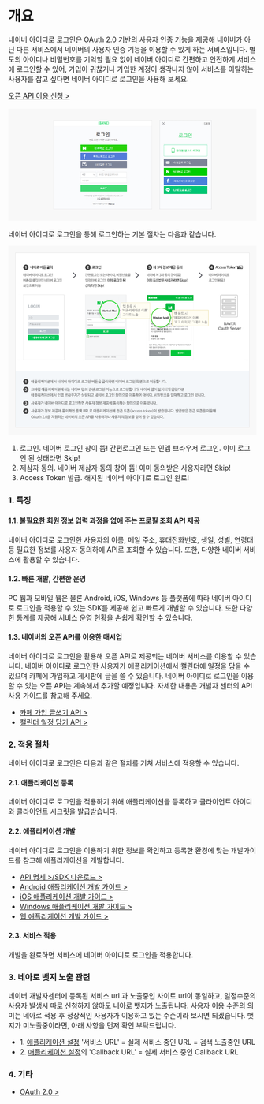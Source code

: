 # 개요

<html lang="ko">
<head>
    <title>NAVER Developers - 네이버아이디로로그인 개요</title>
    <meta name="description" content="NAVER Developers - 네이버아이디로로그인 개요">
</head>
<body>
<div class="con">
    <div class="h_page_area">
        <div class="side_menu"></div>
    </div>
    <p class="p_desc">
        네이버 아이디로 로그인은 OAuth 2.0 기반의 사용자 인증 기능을 제공해 네이버가 아닌 다른 서비스에서 네이버의 사용자 인증 기능을 이용할 수 있게 하는 서비스입니다.
        별도의 아이디나 비밀번호를 기억할 필요 없이 네이버 아이디로 간편하고 안전하게 서비스에 로그인할 수 있어, 가입이 귀찮거나 가입한 계정이 생각나지 않아 서비스를 이탈하는 사용자를 잡고 싶다면 네이버 아이디로 로그인을 사용해 보세요.
    </p>
    <div class="buttons2">
        <a class="btn_b_hi3" href="/apps/#/register?api=nvlogin">오픈 API 이용 신청 &gt;</a>
    </div>
    <br>
    <div class="img_area"><img alt="" src="./images/img_naverid01.png"></div>
    <p class="p_desc">네이버 아이디로 로그인을 통해 로그인하는 기본 절차는 다음과 같습니다.</p>
    <div class="img_area"><img alt="" src="./images/img_naverid02.png"></div>
    <ol class="blind">
        <li>로그인. 네이버 로그인 창이 뜸! 간편로그인 또는 인앱 브라우저 로그인. 이미 로그인 된 상태라면 Skip!</li>
        <li>제삼자 동의. 네이버 제삼자 동의 창이 뜸! 이미 동의받은 사용자라면 Skip!</li>
        <li>Access Token 발급. 해지된 네이버 아이디로 로그인 완료!</li>
    </ol>
    <h3 class="h_sub">1. 특징</h3>
    <h4 class="h_subsub">1.1. 불필요한 회원 정보 입력 과정을 없애 주는 프로필 조회 API 제공</h4>
    <p class="p_desc">네이버 아이디로 로그인한 사용자의 이름, 메일 주소, 휴대전화번호, 생일, 성별, 연령대 등 필요한 정보를 사용자 동의하에 API로 조회할 수 있습니다.
        또한, 다양한 네이버 서비스에 활용할 수 있습니다.</p>
    <h4 class="h_subsub">1.2. 빠른 개발, 간편한 운영</h4>
    <p class="p_desc">PC 웹과 모바일 웹은 물론 Android, iOS, Windows 등 플랫폼에 따라 네이버 아이디로 로그인을 적용할 수 있는 SDK를 제공해 쉽고 빠르게 개발할 수 있습니다. 또한 다양한 통계를 제공해 서비스 운영 현황을 손쉽게 확인할 수 있습니다.</p>
    <h4 class="h_subsub">1.3. 네이버의 오픈 API를 이용한 매시업</h4>
    <p class="p_desc">
        네이버 아이디로 로그인을 활용해 오픈 API로 제공되는 네이버 서비스를 이용할 수 있습니다.
        네이버 아이디로 로그인한 사용자가 애플리케이션에서 캘린더에 일정을 담을 수 있으며 카페에 가입하고 게시판에 글을 쓸 수 있습니다.
        네이버 아이디로 로그인을 이용할 수 있는 오픈 API는 계속해서 추가할 예정입니다. 자세한 내용은 개발자 센터의 API 사용 가이드를 참고해 주세요.
    </p>
    <ul class="list_type1">
        <li><a class="color_p2 underline" href="/docs/cafe/api">카페 가입 글쓰기 API &gt;</a></li>
        <li><a class="color_p2 underline" href="/docs/calendar/api">캘린더 일정 담기 API &gt;</a></li>
    </ul>
    <h3 class="h_sub">2. 적용 절차</h3>
    <p class="p_desc">네이버 아이디로 로그인은 다음과 같은 절차를 거쳐 서비스에 적용할 수 있습니다.</p>
    <h4 class="h_subsub">2.1. 애플리케이션 등록</h4>
    <p class="p_desc">네이버 아이디로 로그인을 적용하기 위해 애플리케이션을 등록하고 클라이언트 아이디와 클라이언트 시크릿을 발급받습니다.</p>
    <h4 class="h_subsub">2.2. 애플리케이션 개발</h4>
    <p class="p_desc">네이버 아이디로 로그인을 이용하기 위한 정보를 확인하고 등록한 환경에 맞는 개발가이드를 참고해 애플리케이션을 개발합니다.</p>
    <ul class="list_type1">
        <li><a class="color_p2 underline" href="/docs/login/api">API 명세 &gt;</a><a class="color_p2 underline" href="/docs/login/sdks">/SDK 다운로드 &gt;</a></li>
        <li><a class="color_p2 underline" href="/docs/login/android">Android 애플리케이션 개발 가이드 &gt;</a></li>
        <li><a class="color_p2 underline" href="/docs/login/ios">iOS 애플리케이션 개발 가이드 &gt;</a></li>
        <li><a class="color_p2 underline" href="/docs/login/windows">Windows 애플리케이션 개발 가이드 &gt;</a></li>
        <li><a class="color_p2 underline" href="/docs/login/web">웹 애플리케이션 개발 가이드 &gt;</a></li>
    </ul>
    <h4 class="h_subsub">2.3. 서비스 적용</h4>
    <p class="p_desc">개발을 완료하면 서비스에 네이버 아이디로 로그인을 적용합니다.</p>
    <h3 class="h_sub">3. 네아로 뱃지 노출 관련</h3>
    <p class="p_desc">네이버 개발자센터에 등록된 서비스 url 과 노출중인 사이트 url이 동일하고, 일정수준의 사용자 발생시 따로 신청하지 않아도 네아로 뱃지가 노출됩니다.
        사용자 이용 수준의 의미는 네아로 적용 후 정상적인 사용자가 이용하고 있는 수준이라 보시면 되겠습니다. 뱃지가 미노출중이라면, 아래 사항을 먼저 확인 부탁드립니다.
    </p>
    <ul class="list_type1">
        <li>1. <a href="https://developers.naver.com/appinfo" class="color_p2 underline">애플리케이션 설정</a> '서비스 URL' = 실제 서비스 중인 URL = 검색 노출중인 URL </li>
        <li>2. <a href="https://developers.naver.com/appinfo" class="color_p2 underline">애플리케이션 설정</a>의 'Callback URL' = 실제 서비스 중인 Callback URL</li>
    </ul>
    <h3 class="h_sub">4. 기타  </h3>
    <ul class="list_type1">
        <li><a class="color_p2 underline" href="http://oauth.org" target="_blank">OAuth 2.0 &gt;</a></li>
    </ul>
    <br>
    <br>
    <br>
    <br>
</div>
</body>
</html>

